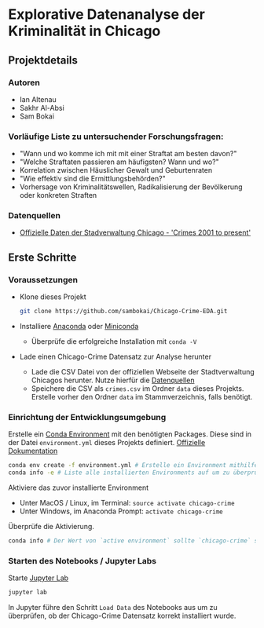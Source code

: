 # Explorative Datenanalyse der Kriminalität in Chicago

## Projektdetails

### Autoren
* Ian Altenau
* Sakhr Al-Absi
* Sam Bokai

### Vorläufige Liste zu untersuchender Forschungsfragen:
* "Wann und wo komme ich mit mit einer Straftat am besten davon?"
* "Welche Straftaten passieren am häufigsten? Wann und wo?"
* Korrelation zwischen Häuslicher Gewalt und Geburtenraten
* "Wie effektiv sind die Ermittlungsbehörden?"
* Vorhersage von Kriminalitätswellen, Radikalisierung der Bevölkerung oder konkreten Straften

### Datenquellen
* [Offizielle Daten der Stadverwaltung Chicago - 'Crimes 2001 to present'](https://data.cityofchicago.org/Public-Safety/Crimes-2001-to-present/ijzp-q8t2)

## Erste Schritte

### Voraussetzungen
* Klone dieses Projekt

    ```bash
    git clone https://github.com/sambokai/Chicago-Crime-EDA.git
    ```


* Installiere [Anaconda](https://www.anaconda.com/download) oder [Miniconda](https://conda.io/miniconda.html)
    * Überprüfe die erfolgreiche Installation mit `conda -V`


* Lade einen Chicago-Crime Datensatz zur Analyse herunter
    * Lade die CSV Datei von der offiziellen Webseite der Stadtverwaltung Chicagos herunter. Nutze hierfür die [Datenquellen](#datenquellen)
    * Speichere die CSV als `crimes.csv` im Ordner `data` dieses Projekts. Erstelle vorher den Ordner `data` im Stammverzeichnis, falls benötigt.
  
### Einrichtung der Entwicklungsumgebung


Erstelle ein [Conda Environment](https://conda.io/docs/user-guide/concepts.html) mit den benötigten Packages. Diese sind in der Datei `environment.yml` dieses Projekts definiert. [Offizielle Dokumentation](https://conda.io/docs/user-guide/tasks/manage-environments.html#creating-an-environment-from-an-environment-yml-file)

```bash
conda env create -f environment.yml # Erstelle ein Environment mithilfe der environment.yml dieses Projektes
conda info -e # Liste alle installierten Environments auf um zu überprüfen ob das Environment 'chicago-crime' korrekt installiert wurde
```

Aktiviere das zuvor installierte Environment
* Unter MacOS / Linux, im Terminal: `source activate chicago-crime`
* Unter Windows, im Anaconda Prompt: `activate chicago-crime`

Überprüfe die Aktivierung. 
```bash
conda info # Der Wert von `active environment` sollte `chicago-crime` sein.
```

### Starten des Notebooks / Jupyter Labs
Starte [Jupyter Lab](https://jupyterlab.readthedocs.io/en/stable/)
````bash
jupyter lab
````

In Jupyter führe den Schritt `Load Data` des Notebooks aus um zu überprüfen, ob der Chicago-Crime Datensatz korrekt installiert wurde.